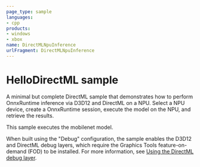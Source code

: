 ```yaml
---
page_type: sample
languages:
- cpp
products:
- windows
- xbox
name: DirectMLNpuInference
urlFragment: DirectMLNpuInference
---
```


# HelloDirectML sample

A minimal but complete DirectML sample that demonstrates how to perform OnnxRuntime inference via D3D12 and DirectML on a NPU. Select a NPU device, create a OnnxRuntime session, execute the model on the NPU, and retrieve the results.

This sample executes the mobilenet model.

When built using the "Debug" configuration, the sample enables the D3D12 and DirectML debug layers, which require the Graphics Tools feature-on-demand (FOD) to be installed. For more information, see [Using the DirectML debug layer](https://docs.microsoft.com/windows/desktop/direct3d12/dml-debug-layer).
